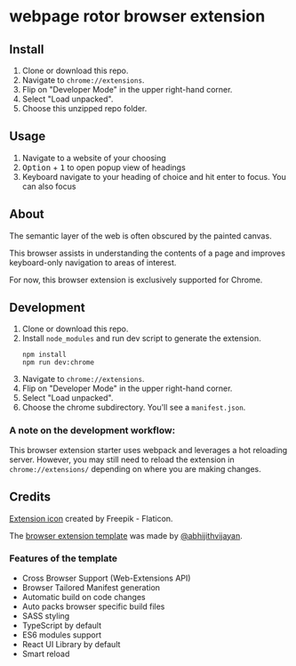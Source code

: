 # webpage rotor browser extension

## Install

1. Clone or download this repo.  
1. Navigate to `chrome://extensions`.
1. Flip on "Developer Mode" in the upper right-hand corner.
1. Select "Load unpacked".
1. Choose this unzipped repo folder.

## Usage

1. Navigate to a website of your choosing
1. <kbd>Option</kbd> + <kbd>1</kbd> to open popup view of headings
1. Keyboard navigate to your heading of choice and hit enter to focus. You can also focus

## About

The semantic layer of the web is often obscured by the painted canvas. 

This browser assists in understanding the contents of a page and improves keyboard-only navigation to areas of interest.

For now, this browser extension is exclusively supported for Chrome.

## Development

1. Clone or download this repo.  
1. Install `node_modules` and run dev script to generate the extension.
    ```
    npm install
    npm run dev:chrome
    ````
1. Navigate to `chrome://extensions`.
1. Flip on "Developer Mode" in the upper right-hand corner.
1. Select "Load unpacked".
1. Choose the chrome subdirectory. You'll see a `manifest.json`.

### A note on the development workflow:

This browser extension starter uses webpack and leverages a hot reloading server. However, you may still need to reload the extension in `chrome://extensions/` depending on where you are making changes. 

## Credits

<a href="https://www.flaticon.com/free-icons/relationship">Extension icon</a> created by Freepik - Flaticon.

The [browser extension template](https://github.com/abhijithvijayan/web-extension-starter) was made by <a href="https://twitter.com/_abhijithv">@abhijithvijayan</a>.

### Features of the template

- Cross Browser Support (Web-Extensions API)
- Browser Tailored Manifest generation
- Automatic build on code changes
- Auto packs browser specific build files
- SASS styling
- TypeScript by default
- ES6 modules support
- React UI Library by default
- Smart reload

